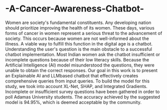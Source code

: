 # -A-Cancer-Awareness-Chatbot-
Women are society's fundamental constituents. Any developing nation should prioritize improving the health of its women. These days, various forms of cancer in women represent a serious threat to the advancement of society. This occurs because women are not well-informed about the illness. A viable way to fulfill this function in the digital age is a chatbot. Understanding the user's question is the main obstacle to a successful chatbot implementation. Most Indian women ask the chatbot insufficient or incomplete questions because of their low literacy skills. Because the Artificial Intelligence (AI) model misunderstood the questions, they were unable to obtain the correct responses. Our goal in this work is to present an Explainable AI and LLMbased chatbot that effectively creates comprehensive queries from input queries. To build the model for this study, we took into account XL-Net, SHAP, and Integrated Gradients. Incomplete or insufficient survey questions have been gathered in order to poll Adamas University students. The accuracy achieved by the suggested model is 94.95\%, which is deemed acceptable by the community. 

